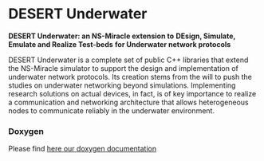 DESERT Underwater
=================

**DESERT Underwater: an NS-Miracle extension to** 
**DEsign, Simulate, Emulate and Realize Test-beds**
**for Underwater network protocols**

DESERT Underwater is a complete set of public C++ libraries that extend
the NS-Miracle simulator to support the design and implementation of 
underwater network protocols. Its creation stems from the will to push 
the studies on underwater networking beyond simulations. 
Implementing research solutions on actual devices, in fact, is of key 
importance to realize a communication and networking architecture that 
allows heterogeneous nodes to communicate reliably in the underwater 
environment.

### Doxygen

Please find [here our doxygen documentation](./html/index.html)
